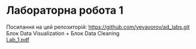 # Лабораторна робота 1
Посилання на цей репозиторій: https://github.com/yevavorov/ad_labs.git \
Блок Data Visualization + Блок Data Cleaning\
[Lab_1.pdf](Lab_1.pdf)
